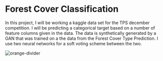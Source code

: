 # Forest Cover Classification

In this project, I will be working a kaggle data set for the TPS december competition. I will be predicting a categorical target based on a number of feature columns given in the data. The data is synthetically generated by a GAN that was trained on a the data from the Forest Cover Type Prediction. I use two neural networks for a soft voting scheme between the two.

![orange-divider](https://user-images.githubusercontent.com/7065401/92672455-187a5f80-f2ef-11ea-890c-40be9474f7b7.png)
